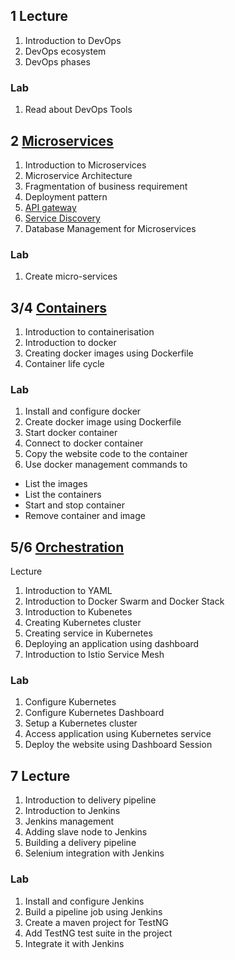 
## 1 Lecture
1.  Introduction to DevOps
1.  DevOps ecosystem
1.  DevOps phases
### Lab
1.  Read about DevOps Tools

## 2 [Microservices](../microservice)
1.  Introduction to Microservices
1.  Microservice Architecture
1.  Fragmentation of business requirement
1.  Deployment pattern
1.  [API gateway](../microservice/APIGateway.md)
1.  [Service Discovery](../microservice/ServiceDiscovery.md)
1.  Database Management for Microservices

### Lab
1.  Create micro-services

## 3/4 [Containers](../containers)
1.  Introduction to containerisation
1.  Introduction to docker
1.  Creating docker images using Dockerfile
1.  Container life cycle
### Lab
1.  Install and configure docker
1.  Create docker image using Dockerfile
1.  Start docker container
1.  Connect to docker container
1.  Copy the website code to the container
1.  Use docker management commands to		
  * List the images
  * List the containers
  * Start and stop container
  * Remove container and image

## 5/6 [Orchestration](../containers/Orchestration.md)
 Lecture
1.  Introduction to YAML
1.  Introduction to Docker Swarm and Docker Stack
1.  Introduction to Kubenetes
1.  Creating Kubernetes cluster
1.  Creating service in Kubernetes
1.  Deploying an application using dashboard
1.  Introduction to Istio Service Mesh
### Lab
1.  Configure Kubernetes
1.  Configure Kubernetes Dashboard
1.  Setup a Kubernetes cluster
1.  Access application using Kubernetes service
1.  Deploy the website using Dashboard
Session 
## 7 Lecture
1.  Introduction to delivery pipeline
1.  Introduction to Jenkins
1.  Jenkins management
1.  Adding slave node to Jenkins
1.  Building a delivery pipeline
1.  Selenium integration with Jenkins 

### Lab
1.  Install and configure Jenkins
1.  Build a pipeline job using Jenkins
1.  Create a maven project for TestNG
1.  Add TestNG test suite in the project
1.  Integrate it with Jenkins
